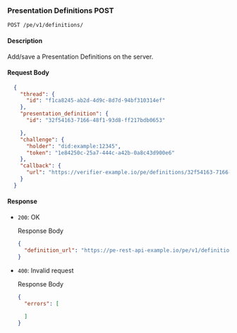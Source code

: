 ### Presentation Definitions POST

`POST /pe/v1/definitions/`


#### Description

Add/save a Presentation Definitions on the server.


#### Request Body

  ```json
    {
      "thread": {
        "id": "f1ca8245-ab2d-4d9c-8d7d-94bf310314ef"
      },
      "presentation_definition": {
        "id": "32f54163-7166-48f1-93d8-ff217bdb0653"

      },
      "challenge": {
        "holder": "did:example:12345",
        "token": "1e84250c-25a7-444c-a42b-0a8c43d900e6"
      },
      "callback": {
        "url": "https://verifier-example.io/pe/definitions/32f54163-7166-48f1-93d8-ff217bdb0653/status"
      }
    }
  ```

#### Response

* `200`: OK

  Response Body

    ```json
    {
      "definition_url": "https://pe-rest-api-example.io/pe/v1/definitions/32f54163-7166-48f1-93d8-ff217bdb0653/"
    }
    ```

* `400`: Invalid request

  Response Body

  ```json
  {
    "errors": [
    
    ]
  }
  ```
